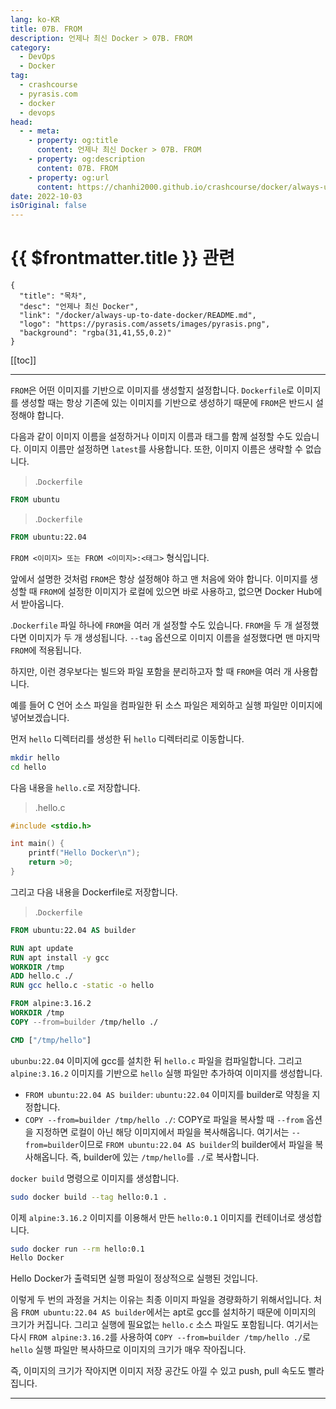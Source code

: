 ```yaml
---
lang: ko-KR
title: 07B. FROM
description: 언제나 최신 Docker > 07B. FROM
category: 
  - DevOps
  - Docker
tag: 
  - crashcourse
  - pyrasis.com
  - docker
  - devops
head:
  - - meta:
    - property: og:title
      content: 언제나 최신 Docker > 07B. FROM
    - property: og:description
      content: 07B. FROM
    - property: og:url
      content: https://chanhi2000.github.io/crashcourse/docker/always-up-to-date-docker/07B.html
date: 2022-10-03
isOriginal: false
---
```


# {{ $frontmatter.title }} 관련

```component VPCard
{
  "title": "목차",
  "desc": "언제나 최신 Docker",
  "link": "/docker/always-up-to-date-docker/README.md",
  "logo": "https://pyrasis.com/assets/images/pyrasis.png",
  "background": "rgba(31,41,55,0.2)"
}
```

[[toc]]

---

<SiteInfo
  name="7장 - 2. FROM"
  desc="언제나 최신 Docker"
  url="https://pyrasis.com/jHLsAlwaysUpToDateDocker/Unit07/02"
  logo="https://pyrasis.com/assets/images/pyrasis.png"
  preview="https://pyrasis.com/assets/images/profile1.png"/>

`FROM`은 어떤 이미지를 기반으로 이미지를 생성할지 설정합니다. <FontIcon icon="fa-brands fa-docker"/>`Dockerfile`로 이미지를 생성할 때는 항상 기존에 있는 이미지를 기반으로 생성하기 때문에 `FROM`은 반드시 설정해야 합니다.

다음과 같이 이미지 이름을 설정하거나 이미지 이름과 태그를 함께 설정할 수도 있습니다. 이미지 이름만 설정하면 `latest`를 사용합니다. 또한, 이미지 이름은 생략할 수 없습니다.

> .<FontIcon icon="fa-brands fa-docker"/>`Dockerfile`

```dockerfile
FROM ubuntu
```

> .<FontIcon icon="fa-brands fa-docker"/>`Dockerfile`

```dockerfile
FROM ubuntu:22.04
```

`FROM <이미지> 또는 FROM <이미지>:<태그>` 형식입니다.

앞에서 설명한 것처럼 `FROM`은 항상 설정해야 하고 맨 처음에 와야 합니다. 이미지를 생성할 때 `FROM`에 설정한 이미지가 로컬에 있으면 바로 사용하고, 없으면 Docker Hub에서 받아옵니다.

.<FontIcon icon="fa-brands fa-docker"/>`Dockerfile` 파일 하나에 `FROM`을 여러 개 설정할 수도 있습니다. `FROM`을 두 개 설정했다면 이미지가 두 개 생성됩니다. `--tag` 옵션으로 이미지 이름을 설정했다면 맨 마지막 `FROM`에 적용됩니다.

하지만, 이런 경우보다는 빌드와 파일 포함을 분리하고자 할 때 `FROM`을 여러 개 사용합니다.

예를 들어 C 언어 소스 파일을 컴파일한 뒤 소스 파일은 제외하고 실행 파일만 이미지에 넣어보겠습니다.

먼저 <FontIcon icon="fas fa-folder-open"/>`hello` 디렉터리를 생성한 뒤 <FontIcon icon="fas fa-folder-open"/>`hello` 디렉터리로 이동합니다.

```sh
mkdir hello
cd hello
```

다음 내용을 <FontIcon icon="iconfont icon-c"/>`hello.c`로 저장합니다.

> .hello.c

```c
#include <stdio.h>

int main() {
    printf("Hello Docker\n");
    return >0;
}
```

그리고 다음 내용을 Dockerfile로 저장합니다.

> .<FontIcon icon="fa-brands fa-docker"/>`Dockerfile`

```dockerfile
FROM ubuntu:22.04 AS builder

RUN apt update
RUN apt install -y gcc
WORKDIR /tmp
ADD hello.c ./
RUN gcc hello.c -static -o hello

FROM alpine:3.16.2
WORKDIR /tmp
COPY --from=builder /tmp/hello ./

CMD ["/tmp/hello"]
```

`ubunbu:22.04` 이미지에 gcc를 설치한 뒤 <FontIcon icon="iconfont icon-c"/>`hello.c` 파일을 컴파일합니다. 그리고 `alpine:3.16.2` 이미지를 기반으로 `hello` 실행 파일만 추가하여 이미지를 생성합니다.

- `FROM ubuntu:22.04 AS builder`: `ubuntu:22.04` 이미지를 builder로 약칭을 지정합니다.
- `COPY --from=builder /tmp/hello ./`: COPY로 파일을 복사할 때 `--from` 옵션을 지정하면 로컬이 아닌 해당 이미지에서 파일을 복사해옵니다. 여기서는 `--from=builder`이므로 `FROM ubuntu:22.04 AS builder`의 builder에서 파일을 복사해옵니다. 즉, builder에 있는 <FontIcon icon="fas fa-folder-open"/>`/tmp/hello`를 <FontIcon icon="fas fa-folder-open"/>`./`로 복사합니다.

`docker build` 명령으로 이미지를 생성합니다.

```sh
sudo docker build --tag hello:0.1 .
```

이제 `alpine:3.16.2` 이미지를 이용해서 만든 `hello:0.1` 이미지를 컨테이너로 생성합니다.

```sh
sudo docker run --rm hello:0.1
Hello Docker
```

Hello Docker가 출력되면 실행 파일이 정상적으로 실행된 것입니다.

이렇게 두 번의 과정을 거치는 이유는 최종 이미지 파일을 경량화하기 위해서입니다. 처음 `FROM ubuntu:22.04 AS builder`에서는 apt로 gcc를 설치하기 때문에 이미지의 크기가 커집니다. 그리고 실행에 필요없는 <FontIcon icon="iconfont icon-c"/>`hello.c` 소스 파일도 포함됩니다. 여기서는 다시 `FROM alpine:3.16.2`를 사용하여 `COPY --from=builder /tmp/hello ./`로 `hello` 실행 파일만 복사하므로 이미지의 크기가 매우 작아집니다.

즉, 이미지의 크기가 작아지면 이미지 저장 공간도 아낄 수 있고 push, pull 속도도 빨라집니다.

---

<TagLinks />
